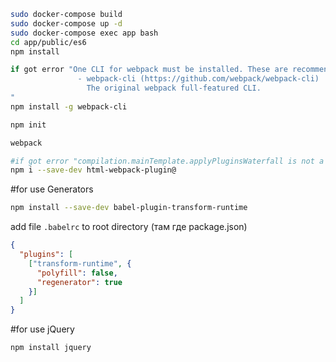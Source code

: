 ```bash
sudo docker-compose build
sudo docker-compose up -d
sudo docker-compose exec app bash
cd app/public/es6
npm install

if got error "One CLI for webpack must be installed. These are recommended choices, delivered as separate packages:
               - webpack-cli (https://github.com/webpack/webpack-cli)
                 The original webpack full-featured CLI.
"
npm install -g webpack-cli

npm init

webpack

#if got error "compilation.mainTemplate.applyPluginsWaterfall is not a function"
npm i --save-dev html-webpack-plugin@
```

#for use Generators
```bash
npm install --save-dev babel-plugin-transform-runtime
```


add file `.babelrc` to root directory (там где package.json)

```json
{
  "plugins": [
    ["transform-runtime", {
      "polyfill": false,
      "regenerator": true
    }]
  ]
}
```

#for use jQuery
 
```bash
npm install jquery
```

